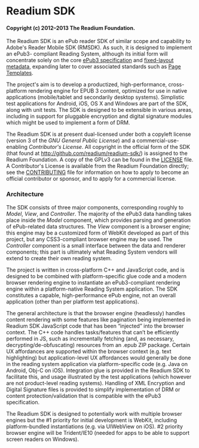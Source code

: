# Readium SDK

#### Copyright (c) 2012–2013 The Readium Foundation.

The Readium SDK is an ePub reader SDK of similar scope and capability to
Adobe's Reader Mobile SDK (RMSDK).  As such, it is designed to implement an ePub3-
compliant Reading System, although its initial form will concentrate solely on the
core [ePub3 specification][ePub3] and [fixed-layout metadata][fxl], expanding later
to cover associated standards such as [Page Templates][pt].

[ePub3]: http://idpf.org/epub/30
[fxl]: http://idpf.org/epub/fxl/
[pt]: http://idpf.org/epub/pgt/csspgt-20120808.html

The project's aim is to develop a productized, high-performance, cross-platform
rendering engine for EPUB 3 content, optimized for use in native applications
(mobile/tablet and secondarily desktop systems).  Simplistic test applications for
Android, iOS, OS X and Windows are part of the SDK, along with unit tests.  The SDK
is designed to be extensible in various areas, including in support for pluggable
encryption and digital signature modules which might be used to implement a form
of DRM.

The Readium SDK is at present dual-licensed under both a copyleft license (version
3 of the *GNU General Public License*) and a commercial-use-enabling *Contributor's
License*.  All copyright in the official form of the SDK (that found at
<http://github.com/readium/readium-sdk/>) is assigned to the Readium Foundation. 
A copy of the GPLv3 can be found in the [LICENSE](LICENSE) file.  A Contributor's License is
available from the Readium Foundation directly; see the [CONTRIBUTING](CONTRIBUTING) file for
information on how to apply to become an official contributor or sponsor, and to
apply for a commercial license.

### Architecture

The SDK consists of three major components, corresponding roughly to *Model*, *View*,
and *Controller*.  The majority of the ePub3 data handling takes place inside the
*Model* component, which provides parsing and generation of ePub-related data
structures.  The *View* component is a browser engine; this engine may be a customized
form of WebKit developed as part of this project, but any CSS3-compliant browser
engine may be used.  The *Controller* component is a small interface between the data
and renderer components; this part is ultimately what Reading System vendors will
extend to create their own reading system.

The project is written in cross-platform C++ and JavaScript code, and is designed
to be combined with platform-specific glue code and a modern browser rendering
engine to instantiate an ePub3-compliant rendering engine within a platform-native
Reading System application.  The SDK constitutes a capable, high-performance ePub
engine, not an overall application (other than per platform test applications).

The general architecture is that the browser engine (headlessly) handles content
rendering with some features like pagination being implemented in Readium SDK
JavaScript code that has been “injected” into the browser context. The C++ code
handles tasks/features that can’t be efficiently performed in JS, such as
incrementally fetching (and, as necessary, decrypting/de-obfuscating) resources
from an .epub ZIP package.  Certain UX affordances are supported within the browser
context (e.g. text highlighting) but application-level UX affordances would
generally be done in the reading system application via platform-specific code
(e.g. Java on Android, Obj-C on iOS). Integration glue is provided in the Readium
SDK to facilitate this, and usage illustrated by the test applications (which
however are not product-level reading systems).   Handling of XML Encryption and
Digital Signature files is provided to simplify implementation of DRM or content
protection/validation that is compatible with the ePub3 specification.

The Readium SDK is designed to potentially work with multiple browser engines but
the #1 priority for initial development is WebKit, including platform-bundled
instantiations (e.g. via UIWebView on iOS). #2 priority browser engine will be
Trident/IE10 (needed for apps to be able to support screen readers on Windows).